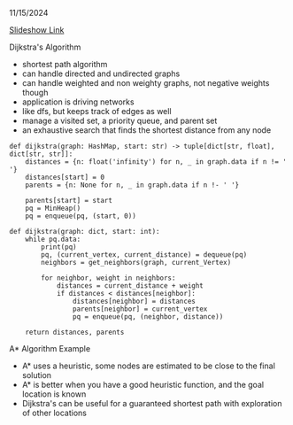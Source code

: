 11/15/2024

[Slideshow Link](https://docs.google.com/presentation/d/1pLHW7kmfQAeqokdsvMeMyhu1fwO6x61WJJU9FK_rOPs/edit#slide=id.g26f2469f589_0_88)

Dijkstra's Algorithm
 - shortest path algorithm
 - can handle directed and undirected graphs
 - can handle weighted and non weighty graphs, not negative weights though
 - application is driving networks
 - like dfs, but keeps track of edges as well
 - manage a visited set, a priority queue, and parent set
 - an exhaustive search that finds the shortest distance from any node

```
def dijkstra(graph: HashMap, start: str) -> tuple[dict[str, float], dict[str, str]]:
	distances = {n: float('infinity') for n, _ in graph.data if n != ' '}
	distances[start] = 0
	parents = {n: None for n, _ in graph.data if n !- ' '}

	parents[start] = start
	pq = MinHeap()
	pq = enqueue(pq, (start, 0))

def dijkstra(graph: dict, start: int):
	while pq.data:
		print(pq)
		pq, (current_vertex, current_distance) = dequeue(pq)
		neighbors = get_neighbors(graph, current_Vertex)

		for neighbor, weight in neighbors:
			distances = current_distance + weight
			if distances < distances[neighbor]:
				distances[neighbor] = distances
				parents[neighbor] = current_vertex
				pq = enqueue(pq, (neighbor, distance))

	return distances, parents
```

A* Algorithm Example
 - A* uses a heuristic, some nodes are estimated to be close to the final solution
 - A* is better when you have a good heuristic function, and the goal location is known
 - Dijkstra's can be useful for a guaranteed shortest path with exploration of other locations